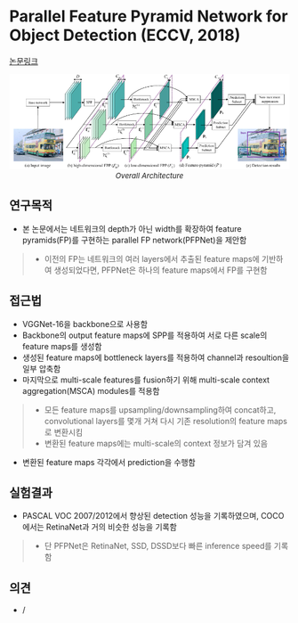 # Parallel Feature Pyramid Network for Object Detection (ECCV, 2018)

[논문링크](https://openaccess.thecvf.com/content_ECCV_2018/html/Seung-Wook_Kim_Parallel_Feature_Pyramid_ECCV_2018_paper.html)

<p align="center">
    <img width="700" alt='fig1' src="./img/02_41_01.png?raw=true"></br>
    <em><font size=2>Overall Architecture</font></em>
</p>

## 연구목적
- 본 논문에서는 네트워크의 depth가 아닌 width를 확장하여 feature pyramids(FP)를 구현하는 parallel FP network(PFPNet)을 제안함
> - 이전의 FP는 네트워크의 여러 layers에서 추출된 feature maps에 기반하여 생성되었다면, PFPNet은 하나의 feature maps에서 FP를 구현함

## 접근법
- VGGNet-16을 backbone으로 사용함
- Backbone의 output feature maps에 SPP를 적용하여 서로 다른 scale의 feature maps를 생성함
- 생성된 feature maps에 bottleneck layers를 적용하여 channel과 resoultion을 일부 압축함
- 마지막으로 multi-scale features를 fusion하기 위해 multi-scale context aggregation(MSCA) modules를 적용함
> - 모든 feature maps를 upsampling/downsampling하여 concat하고, convolutional layers를 몇개 거쳐 다시 기존 resolution의 feature maps로 변환시킴
> - 변환된 feature maps에는 multi-scale의 context 정보가 담겨 있음
- 변환된 feature maps 각각에서 prediction을 수행함

## 실험결과
- PASCAL VOC 2007/2012에서 향상된 detection 성능을 기록하였으며, COCO에서는 RetinaNet과 거의 비슷한 성능을 기록함
> - 단 PFPNet은 RetinaNet, SSD, DSSD보다 빠른 inference speed를 기록함

## 의견
- / 